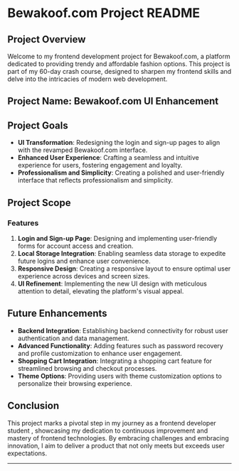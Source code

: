 # Bewakoof.com Project README

## Project Overview

Welcome to my frontend development project for Bewakoof.com, a platform dedicated to providing trendy and affordable fashion options. This project is part of my 60-day crash course, designed to sharpen my frontend skills and delve into the intricacies of modern web development.

## Project Name: Bewakoof.com UI Enhancement

## Project Goals

- **UI Transformation**: Redesigning the login and sign-up pages to align with the revamped Bewakoof.com interface.
- **Enhanced User Experience**: Crafting a seamless and intuitive experience for users, fostering engagement and loyalty.
- **Professionalism and Simplicity**: Creating a polished and user-friendly interface that reflects professionalism and simplicity.

## Project Scope

### Features
1. **Login and Sign-up Page**: Designing and implementing user-friendly forms for account access and creation.
2. **Local Storage Integration**: Enabling seamless data storage to expedite future logins and enhance user convenience.
3. **Responsive Design**: Creating a responsive layout to ensure optimal user experience across devices and screen sizes.
4. **UI Refinement**: Implementing the new UI design with meticulous attention to detail, elevating the platform's visual appeal.

## Future Enhancements
- **Backend Integration**: Establishing backend connectivity for robust user authentication and data management.
- **Advanced Functionality**: Adding features such as password recovery and profile customization to enhance user engagement.
- **Shopping Cart Integration**: Integrating a shopping cart feature for streamlined browsing and checkout processes.
- **Theme Options**: Providing users with theme customization options to personalize their browsing experience.

## Conclusion

This project marks a pivotal step in my journey as a frontend developer student , showcasing my dedication to continuous improvement and mastery of frontend technologies. By embracing challenges and embracing innovation, I aim to deliver a product that not only meets but exceeds user expectations.

---

